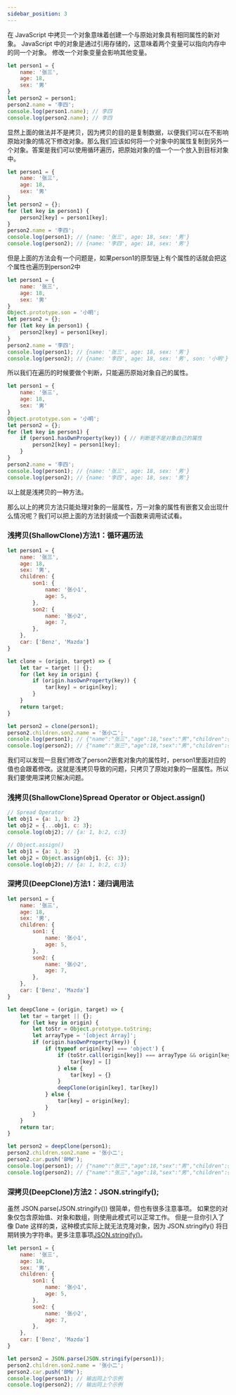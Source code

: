 ```yaml
---
sidebar_position: 3
---
```



在 JavaScript 中拷贝一个对象意味着创建一个与原始对象具有相同属性的新对象。 JavaScript 中的对象是通过引用存储的，这意味着两个变量可以指向内存中的同一个对象。 修改一个对象变量会影响其他变量。

```javascript
let person1 = {
    name: '张三',
    age: 18,
    sex: '男'
}
let person2 = person1;
person2.name = '李四';
console.log(person1.name); // 李四
console.log(person2.name); // 李四
```

显然上面的做法并不是拷贝，因为拷贝的目的是复制数据，以便我们可以在不影响原始对象的情况下修改对象。那么我们应该如何将一个对象中的属性复制到另外一个对象。答案是我们可以使用循环遍历，把原始对象的值一个一个放入到目标对象中。
```javascript
let person1 = {
    name: '张三',
    age: 18,
    sex: '男'
}
let person2 = {};
for (let key in person1) {
    person2[key] = person1[key];
}
person2.name = '李四';
console.log(person1); // {name: '张三', age: 18, sex: '男'}
console.log(person2); // {name: '李四', age: 18, sex: '男'}
```

但是上面的方法会有一个问题是，如果person1的原型链上有个属性的话就会把这个属性也遍历到person2中

```javascript
let person1 = {
    name: '张三',
    age: 18,
    sex: '男'
}
Object.prototype.son = '小明';
let person2 = {};
for (let key in person1) {
    person2[key] = person1[key];
}
person2.name = '李四';
console.log(person1); // {name: '张三', age: 18, sex: '男'}
console.log(person2); // {name: '李四', age: 18, sex: '男', son: '小明'}
```

所以我们在遍历的时候要做个判断，只能遍历原始对象自己的属性。

```javascript
let person1 = {
    name: '张三',
    age: 18,
    sex: '男'
}
Object.prototype.son = '小明';
let person2 = {};
for (let key in person1) {
    if (person1.hasOwnProperty(key)) { // 判断是不是对象自己的属性
        person2[key] = person1[key];
    }
}
person2.name = '李四';
console.log(person1); // {name: '张三', age: 18, sex: '男'}
console.log(person2); // {name: '李四', age: 18, sex: '男'}
```

以上就是浅拷贝的一种方法。


那么以上的拷贝方法只能处理对象的一层属性，万一对象的属性有嵌套又会出现什么情况呢？我们可以把上面的方法封装成一个函数来调用试试看。

### 浅拷贝(ShallowClone)方法1：循环遍历法
```javascript
let person1 = {
    name: '张三',
    age: 18,
    sex: '男',
    children: {
        son1: {
            name: '张小1',
            age: 5,
        },
        son2: {
            name: '张小2',
            age: 7,
        },
    },
    car: ['Benz', 'Mazda']
}

let clone = (origin, target) => {
    let tar = target || {};
    for (let key in origin) {
        if (origin.hasOwnProperty(key)) {
            tar[key] = origin[key];
        }
    }
    return target;
}

let person2 = clone(person1);
person2.children.son2.name = '张小二';
console.log(person1); // {"name":"张三","age":18,"sex":"男","children":{"son1":{"name":"张小1","age":5},"son2":{"name":"张小二","age":7}},"car":["Benz","Mazda"]}
console.log(person2); // {"name":"张三","age":18,"sex":"男","children":{"son1":{"name":"张小1","age":5},"son2":{"name":"张小二","age":7}},"car":["Benz","Mazda"]}
```

我们可以发现一旦我们修改了person2嵌套对象内的属性时，person1里面对应的值也会跟着修改。这就是浅拷贝导致的问题，只拷贝了原始对象的一层属性。所以我们要使用深拷贝解决问题。


### 浅拷贝(ShallowClone)Spread Operator or Object.assign()

```javascript
// Spread Operator
let obj1 = {a: 1, b: 2}
let obj2 = {...obj1, c: 3};
console.log(obj2); // {a: 1, b:2, c:3}

// Object.assign()
let obj1 = {a: 1, b: 2}
let obj2 = Object.assign(obj1, {c: 3});
console.log(obj2); // {a: 1, b:2, c:3}
```

### 深拷贝(DeepClone)方法1：递归调用法
```javascript
let person1 = {
    name: '张三',
    age: 18,
    sex: '男',
    children: {
        son1: {
            name: '张小1',
            age: 5,
        },
        son2: {
            name: '张小2',
            age: 7,
        },
    },
    car: ['Benz', 'Mazda']
}

let deepClone = (origin, target) => {
    let tar = target || {};
    for (let key in origin) {
        let toStr = Object.prototype.toString;
        let arrayType = '[object Array]';
        if (origin.hasOwnProperty(key)) {
            if (typeof origin[key] === 'object') {
                if (toStr.call(origin[key]) === arrayType && origin[key] !== null) {
                    tar[key] = []
                } else {
                    tar[key] = {}
                }
                deepClone(origin[key], tar[key])
            } else {
                tar[key] = origin[key];
            }
        }
    }
    return tar;
}

let person2 = deepClone(person1);
person2.children.son2.name = '张小二';
person2.car.push('BMW');
console.log(person1); // {"name":"张三","age":18,"sex":"男","children":{"son1":{"name":"张小1","age":5},"son2":{"name":"张小2","age":7}},"car":["Benz","Mazda"]}
console.log(person2); // {"name":"张三","age":18,"sex":"男","children":{"son1":{"name":"张小1","age":5},"son2":{"name":"张小二","age":7}},"car":["Benz","Mazda","BMW"]}
```

### 深拷贝(DeepClone)方法2：JSON.stringify();

虽然 JSON.parse(JSON.stringify()) 很简单，但也有很多注意事项。 如果您的对象仅包含原始值、对象和数组，则使用此模式可以正常工作。 但是一旦你引入了像 Date 这样的类，这种模式实际上就无法克隆对象，因为 JSON.stringify() 将日期转换为字符串。更多注意事项[JSON.stringify()](http://localhost:3000/docs/JavaScript/JSON.stringify())。

```javascript
let person1 = {
    name: '张三',
    age: 18,
    sex: '男',
    children: {
        son1: {
            name: '张小1',
            age: 5,
        },
        son2: {
            name: '张小2',
            age: 7,
        },
    },
    car: ['Benz', 'Mazda']
}

let person2 = JSON.parse(JSON.stringify(person1));
person2.children.son2.name = '张小二';
person2.car.push('BMW');
console.log(person1); // 输出同上个示例
console.log(person2); // 输出同上个示例
```